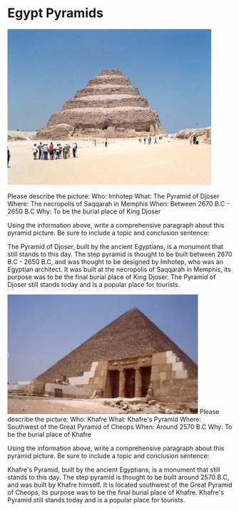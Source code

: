 # Egypt Pyramids

![Djoser's Pyramid](djoser.png)

Please describe the picture:
Who: Imhotep
What: The Pyramid of Djoser
Where:	 The necropolis of Saqqarah in Memphis
When: Between 2670 B.C - 2650 B.C
Why: To be the burial place of King Djoser

Using the information above, write a comprehensive paragraph about this pyramid picture.  Be sure to include a topic and conclusion sentence:

The Pyramid of Djoser, built by the ancient Egyptians, is a monument that still stands to this day. The step pyramid is thought to be built between 2670 B.C - 2650 B.C, and was thought to be designed by Imhotep, who was an Egyptian architect. It was built at the necropolis of Saqqarah in Memphis, its purpose was to be the final burial place of King Djoser. The Pyramid of Djoser still stands today and is a popular place for tourists.

![Kafre's Pyramid](kafre.png)
Please describe the picture:
Who: Khafre
What: Khafre's Pyramid
Where: Southwest of the Great Pyramid of Cheops
When: Around 2570 B.C
Why: To be the burial place of Khafre

Using the information above, write a comprehensive paragraph about this pyramid picture.  Be sure to include a topic and conclusion sentence:

Khafre's Pyramid, built by the ancient Egyptians, is a monument that still stands to this day. The step pyramid is thought to be built around 2570 B.C, and was built by Khafre himself. It is located southwest of the Great Pyramid of Cheops, its purpose was to be the final burial place of Khafre. Khafre's Pyramid still stands today and is a popular place for tourists.

